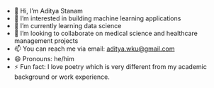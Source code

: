 - 👋 Hi, I’m Aditya Stanam
- 👀 I’m interested in building machine learning applications
- 🌱 I’m currently learning data science
- 💞️ I’m looking to collaborate on medical science and healthcare management projects
- 📫 You can reach me via email: aditya.wku@gmail.com
- 😄 Pronouns: he/him
- ⚡ Fun fact: I love poetry which is very different from my academic background or work experience.

<!---
astanam/astanam is a ✨ special ✨ repository because its `README.md` (this file) appears on your GitHub profile.
You can click the Preview link to take a look at your changes.
--->
